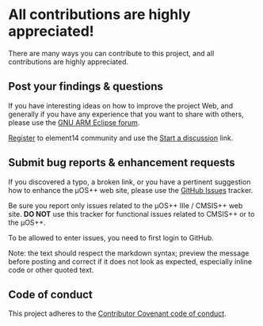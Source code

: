# All contributions are highly appreciated!

There are many ways you can contribute to this project, and all contributions are highly appreciated.

## Post your findings & questions

If you have interesting ideas on how to improve the project Web, and generally if you have any experience that you want to share with others, please use the [GNU ARM Eclipse forum](http://www.element14.com/community/groups/gnu-arm-eclipse).

[Register](http://www.element14.com/community/create-account.jspa) to element14 community and use the [Start a discussion](http://www.element14.com/community/discussion/create.jspa?containerID=2436&containerType=700) link.

## Submit bug reports & enhancement requests

If you discovered a typo, a broken link, or you have a pertinent suggestion how to enhance the µOS++ web site, please use the [GitHub Issues](https://github.com/micro-os-plus/micro-os-plus.github.io-source/issues) tracker.

Be sure you report only issues related to the µOS++ IIIe / CMSIS++ web site. **DO NOT** use this tracker for functional issues related to CMSIS++ or to the µOS++.

To be allowed to enter issues, you need to first login to GitHub.

Note: the text should respect the markdown syntax; preview the message before posting and correct if it does not look as  expected, especially inline code or other quoted text.

## Code of conduct

This project adheres to the [Contributor Covenant code of conduct](http://contributor-covenant.org). 
